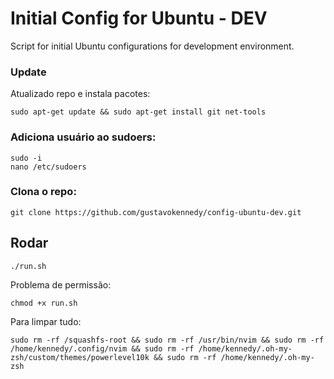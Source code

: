 # Initial Config for Ubuntu - DEV
Script for initial Ubuntu configurations for development environment.

### Update

Atualizado repo e instala pacotes:

```
sudo apt-get update && sudo apt-get install git net-tools
```

### Adiciona usuário ao sudoers:
 
```
sudo -i
nano /etc/sudoers
```

### Clona o repo:
 
```
git clone https://github.com/gustavokennedy/config-ubuntu-dev.git
```

## Rodar


```
./run.sh
```

Problema de permissão:

```
chmod +x run.sh
```

Para limpar tudo:

```
sudo rm -rf /squashfs-root && sudo rm -rf /usr/bin/nvim && sudo rm -rf /home/kennedy/.config/nvim && sudo rm -rf /home/kennedy/.oh-my-zsh/custom/themes/powerlevel10k && sudo rm -rf /home/kennedy/.oh-my-zsh
```
